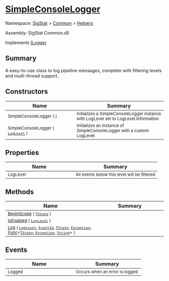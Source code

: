 # [SimpleConsoleLogger](./SimpleConsoleLogger.md)

Namespace: [SigStat]() > [Common](./../README.md) > [Helpers](./README.md)

Assembly: SigStat.Common.dll

Implements [ILogger](https://docs.microsoft.com/en-us/dotnet/api/Microsoft.Extensions.Logging.ILogger)

## Summary
A easy-to-use class to log pipeline messages, complete with filtering levels and multi-thread support.

## Constructors

| Name | Summary | 
| --- | --- | 
| <sub>SimpleConsoleLogger (  )</sub><div style="width: 200px">| <sub>Initializes a SimpleConsoleLogger instance with LogLevel set to LogLevel.Information</sub><div style="width: 200px">| <br>
| <sub>SimpleConsoleLogger ( [`LogLevel`](https://docs.microsoft.com/en-us/dotnet/api/Microsoft.Extensions.Logging.LogLevel) )</sub><div style="width: 200px">| <sub>Initializes an instance of SimpleConsoleLogger with a custom LogLevel</sub><div style="width: 200px">| <br>


## Properties

| Name | Summary | 
| --- | --- | 
| <sub>LogLevel</sub><div style="width: 200px">| <sub>All events below this level will be filtered</sub><div style="width: 200px">| <br>


## Methods

| Name | Summary | 
| --- | --- | 
| <sub>[BeginScope](./Methods/SimpleConsoleLogger-100664039.md) ( [`TState`](./SimpleConsoleLogger.md) )</sub><div style="width: 200px">| <sub></sub><div style="width: 200px">| <br>
| <sub>[IsEnabled](./Methods/SimpleConsoleLogger-100664040.md) ( [`LogLevel`](https://docs.microsoft.com/en-us/dotnet/api/Microsoft.Extensions.Logging.LogLevel) )</sub><div style="width: 200px">| <sub></sub><div style="width: 200px">| <br>
| <sub>[Log](./Methods/SimpleConsoleLogger-100664041.md) ( [`LogLevel`](https://docs.microsoft.com/en-us/dotnet/api/Microsoft.Extensions.Logging.LogLevel), [`EventId`](https://docs.microsoft.com/en-us/dotnet/api/Microsoft.Extensions.Logging.EventId), [`TState`](./SimpleConsoleLogger.md), [`Exception`](https://docs.microsoft.com/en-us/dotnet/api/System.Exception), [Func](https://docs.microsoft.com/en-us/dotnet/api/System.Func-3)\<[`TState`](./SimpleConsoleLogger.md), [`Exception`](https://docs.microsoft.com/en-us/dotnet/api/System.Exception), [`String`](https://docs.microsoft.com/en-us/dotnet/api/System.String)> )</sub><div style="width: 200px">| <sub></sub><div style="width: 200px">| <br>


## Events

| Name | Summary | 
| --- | --- | 
| <sub>Logged</sub><div style="width: 200px">| <sub>Occurs when an error is logged</sub><div style="width: 200px">| <br>


